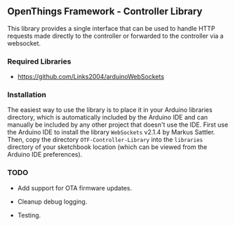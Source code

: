 ## OpenThings Framework - Controller Library

This library provides a single interface that can be used to handle HTTP requests made directly to the controller or forwarded to the controller via a websocket.

### Required Libraries

* https://github.com/Links2004/arduinoWebSockets

### Installation

The easiest way to use the library is to place it in your Arduino libraries directory, which is automatically included by the Arduino IDE and can manually be included by any other project that doesn't use the IDE.
First use the Arduino IDE to install the library `WebSockets` v2.1.4 by Markus Sattler.
Then, copy the directory `OTF-Controller-Library` into the `libraries` directory of your sketchbook location (which can be viewed from the Arduino IDE preferences).

### TODO

* Add support for OTA firmware updates.

* Cleanup debug logging.

* Testing.
